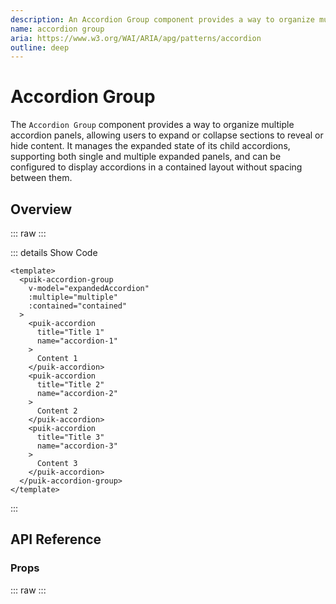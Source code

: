 ```yaml
---
description: An Accordion Group component provides a way to organize multiple accordion panels, allowing users to expand or collapse sections to reveal or hide content. It manages the expanded state of its child accordions, supporting both single and multiple expanded panels, and can be configured to display accordions in a contained layout without spacing between them.
name: accordion group
aria: https://www.w3.org/WAI/ARIA/apg/patterns/accordion
outline: deep
---
```


<script setup>
  import AccordionGroup from '@vitepress/components/AccordionGroup.vue';
  import DataAttributes from '@vitepress/utilities/DataAttributes.vue';
  import ComponentOverview from '@vitepress/utilities/ComponentOverview.vue';

  const attributes = [
    {
      prop: 'modelValue',
      default: 'undefined',
      type: 'string | string[] | null',
      description: 'v-model to control expanded accordions',
      required: false
    },
    {
      prop: 'multiple',
      default: 'undefined',
      type: 'boolean',
      description: 'Allows multiple accordions to be expanded',
      required: false
    },
    {
      prop: 'contained',
      default: 'undefined',
      type: 'boolean',
      description: 'Removes space between accordion',
      required: false
    },
  ];
</script>

# Accordion Group

The `Accordion Group` component provides a way to organize multiple accordion panels, allowing users to expand or collapse sections to reveal or hide content. It manages the expanded state of its child accordions, supporting both single and multiple expanded panels, and can be configured to display accordions in a contained layout without spacing between them.

## Overview

::: raw
<ComponentOverview>
  <AccordionGroup />
</ComponentOverview>
:::

::: details Show Code

```vue
<template>
  <puik-accordion-group
    v-model="expandedAccordion"
    :multiple="multiple"
    :contained="contained"
  >
    <puik-accordion
      title="Title 1"
      name="accordion-1"
    >
      Content 1
    </puik-accordion>
    <puik-accordion
      title="Title 2"
      name="accordion-2"
    >
      Content 2
    </puik-accordion>
    <puik-accordion
      title="Title 3"
      name="accordion-3"
    >
      Content 3
    </puik-accordion>
  </puik-accordion-group>
</template>
```

:::

## API Reference

### Props

::: raw
<DataAttributes :attributes="attributes" />
:::
